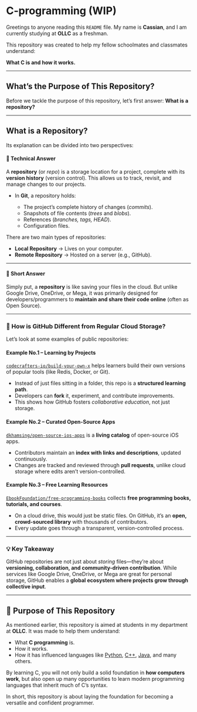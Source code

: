 # C-programming (WIP)

Greetings to anyone reading this `README` file. My name is **Cassian**, and I am currently studying at **OLLC** as a freshman.

This repository was created to help my fellow schoolmates and classmates understand:

**What C is and how it works.**

---

## What’s the Purpose of This Repository?

Before we tackle the purpose of this repository, let’s first answer: **What is a repository?**

---

## What is a Repository?

Its explanation can be divided into two perspectives:

#### 🔹 Technical Answer

A **repository** (or *repo*) is a storage location for a project, complete with its **version history** (version control).
This allows us to track, revisit, and manage changes to our projects.

* In **Git**, a repository holds:

  * The project’s complete history of changes (*commits*).
  * Snapshots of file contents (*trees* and *blobs*).
  * References (*branches, tags, HEAD*).
  * Configuration files.

There are two main types of repositories:

* **Local Repository** → Lives on your computer.
* **Remote Repository** → Hosted on a server (e.g., GitHub).

---

#### 🔹 Short Answer

Simply put, a **repository** is like saving your files in the cloud. But unlike Google Drive, OneDrive, or Mega, it was primarily designed for developers/programmers to **maintain and share their code online** (often as Open Source).

---

### 📌 How is GitHub Different from Regular Cloud Storage?

Let’s look at some examples of public repositories:

#### Example No.1 – Learning by Projects

[`codecrafters-io/build-your-own-x`](https://github.com/codecrafters-io/build-your-own-x) helps learners build their own versions of popular tools (like Redis, Docker, or Git).

* Instead of just files sitting in a folder, this repo is a **structured learning path**.
* Developers can **fork** it, experiment, and contribute improvements.
* This shows how GitHub fosters *collaborative education*, not just storage.

#### Example No.2 – Curated Open-Source Apps

[`dkhamsing/open-source-ios-apps`](https://github.com/dkhamsing/open-source-ios-apps) is a **living catalog** of open-source iOS apps.

* Contributors maintain an **index with links and descriptions**, updated continuously.
* Changes are tracked and reviewed through **pull requests**, unlike cloud storage where edits aren’t version-controlled.

#### Example No.3 – Free Learning Resources

[`EbookFoundation/free-programming-books`](https://github.com/EbookFoundation/free-programming-books) collects **free programming books, tutorials, and courses**.

* On a cloud drive, this would just be static files. On GitHub, it’s an **open, crowd-sourced library** with thousands of contributors.
* Every update goes through a transparent, version-controlled process.

---

### 💡 Key Takeaway

GitHub repositories are not just about *storing* files—they’re about **versioning, collaboration, and community-driven contribution**.
While services like Google Drive, OneDrive, or Mega are great for personal storage, GitHub enables a **global ecosystem where projects grow through collective input**.

---

## 🎯 Purpose of This Repository

As mentioned earlier, this repository is aimed at students in my department at **OLLC**. It was made to help them understand:

* What **C programming** is.
* How it works.
* How it has influenced languages like [Python](https://www.python.org/), [C++](https://en.wikipedia.org/wiki/C%2B%2B), [Java](https://www.java.com/en/), and many others.

By learning C, you will not only build a solid foundation in **how computers work**, but also open up many opportunities to learn modern programming languages that inherit much of C’s syntax.

In short, this repository is about laying the foundation for becoming a versatile and confident programmer.
